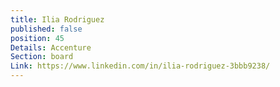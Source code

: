 ```yaml
---
title: Ilia Rodriguez
published: false
position: 45
Details: Accenture
Section: board
Link: https://www.linkedin.com/in/ilia-rodriguez-3bbb9238/
---
```


